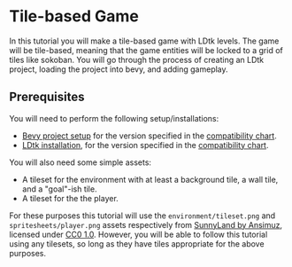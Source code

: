 # Tile-based Game
In this tutorial you will make a tile-based game with LDtk levels.
The game will be tile-based, meaning that the game entities will be locked to a grid of tiles like sokoban.
You will go through the process of creating an LDtk project, loading the project into bevy, and adding gameplay.

## Prerequisites
You will need to perform the following setup/installations:
- [Bevy project setup](https://bevyengine.org/learn/book/getting-started/setup/) for the version specified in the [compatibility chart](https://github.com/Trouv/bevy_ecs_ldtk#compatibility).
- [LDtk installation](https://ldtk.io/versions/), for the version specified in the [compatibility chart](https://github.com/Trouv/bevy_ecs_ldtk#compatibility).

You will also need some simple assets:
- A tileset for the environment with at least a background tile, a wall tile, and a "goal"-ish tile.
- A tileset for the the player.

For these purposes this tutorial will use the `environment/tileset.png` and `spritesheets/player.png` assets respectively from [SunnyLand by Ansimuz](https://ansimuz.itch.io/sunny-land-pixel-game-art), licensed under [CC0 1.0](https://creativecommons.org/publicdomain/zero/1.0/).
However, you will be able to follow this tutorial using any tilesets, so long as they have tiles appropriate for the above purposes.
